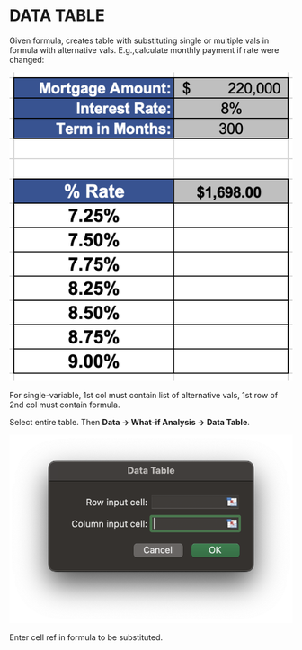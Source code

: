 # DATA TABLE

Given formula, creates table with substituting single or multiple vals in formula with alternative vals. E.g.,calculate monthly payment if rate were changed:

![Data Table](/assets/data-table.png)

For single-variable, 1st col must contain list of alternative vals, 1st row of 2nd col must contain formula.

Select entire table. Then **Data &rarr; What-if Analysis &rarr; Data Table**.

![Data Table Input](/assets/data-table-input.png)

Enter cell ref in formula to be substituted.
